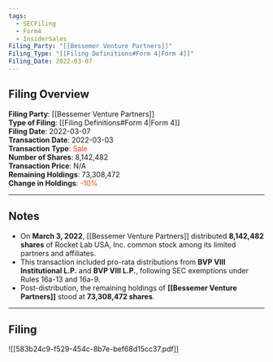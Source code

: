 ```yaml
---
tags:
  - SECFiling
  - Form4
  - InsiderSales
Filing_Party: "[[Bessemer Venture Partners]]"
Filing_Type: "[[Filing Definitions#Form 4|Form 4]]"
Filing_Date: 2022-03-07
---
```


## Filing Overview

**Filing Party**: [[Bessemer Venture Partners]]  
**Type of Filing**: [[Filing Definitions#Form 4|Form 4]]  
**Filing Date**: 2022-03-07  
**Transaction Date**: 2022-03-03  
**Transaction Type**: <span style="color:orangered">Sale</span>  
**Number of Shares**: 8,142,482  
**Transaction Price**: N/A  
**Remaining Holdings**: 73,308,472  
**Change in Holdings**: <span style="color:orangered">-10%</span>  

---

## Notes

- On **March 3, 2022**, [[Bessemer Venture Partners]] distributed **8,142,482 shares** of Rocket Lab USA, Inc. common stock among its limited partners and affiliates.
- This transaction included pro-rata distributions from **BVP VIII Institutional L.P.** and **BVP VIII L.P.**, following SEC exemptions under Rules 16a-13 and 16a-9.
- Post-distribution, the remaining holdings of **[[Bessemer Venture Partners]]** stood at **73,308,472 shares**.

---

## Filing

![[583b24c9-f529-454c-8b7e-bef68d15cc37.pdf]]
